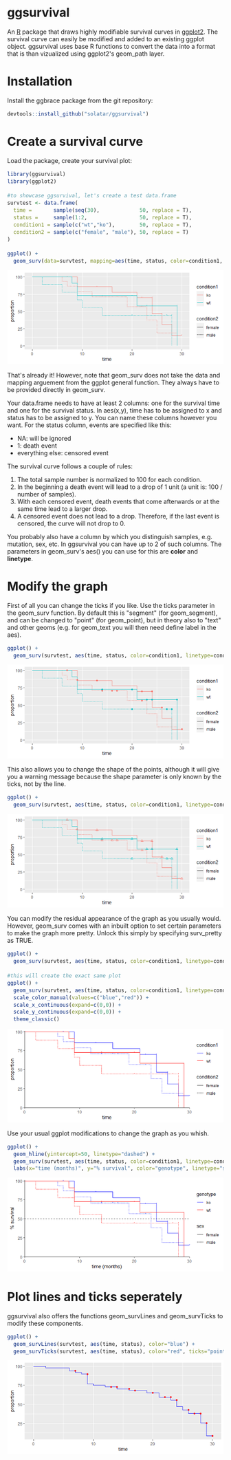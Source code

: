 # ggsurvival

An [R](https://www.r-project.org) package that draws highly modifiable survival curves in [ggplot2](https://ggplot2.tidyverse.org/). The survival curve can easily be modified and added to an existing ggplot object. ggsurvival uses base R functions to convert the data into a format that is than vizualized using ggplot2's geom_path layer.

# Installation
Install the ggbrace package from the git repository:
``` r
devtools::install_github("solatar/ggsurvival")
```

# Create a survival curve
Load the package, create your survival plot:
``` r
library(ggsurvival)
library(ggplot2)

#to showcase ggsurvival, let's create a test data.frame
survtest <- data.frame(
  time =       sample(seq(30),             50, replace = T),
  status =     sample(1:2,                 50, replace = T),
  condition1 = sample(c("wt","ko"),        50, replace = T),
  condition2 = sample(c("female", "male"), 50, replace = T)
)

ggplot() +
  geom_surv(data=survtest, mapping=aes(time, status, color=condition1, linetype=condition2))
```

<img src="readme_files/surv1.png"/>

That's already it! However, note that geom_surv does not take the data and mapping arguement from the ggplot general function. They always have to be provided directly in geom_surv.

Your data.frame needs to have at least 2 columns: one for the survival time and one for the survival status. In aes(x,y), time has to be assigned to x and status has to be assigned to y. You can name these columns however you want. For the status column, events are specified like this:
- NA: will be ignored
- 1: death event
- everything else: censored event

The survival curve follows a couple of rules:
1) The total sample number is normalized to 100 for each condition.
2) In the beginning a death event will lead to a drop of 1 unit (a unit is: 100 / number of samples).
3) With each censored event, death events that come afterwards or at the same time lead to a larger drop.
4) A censored event does not lead to a drop. Therefore, if the last event is censored, the curve will not drop to 0.

You probably also have a column by which you distinguish samples, e.g. mutation, sex, etc. In ggsurvival you can have up to 2 of such columns. The parameters in geom_surv's aes() you can use for this are <b>color</b> and <b>linetype</b>.

# Modify the graph

First of all you can change the ticks if you like. Use the ticks parameter in the geom_surv function. By default this is "segment" (for geom_segment), and can be changed to "point" (for geom_point), but in theory also to "text" and other geoms (e.g. for geom_text you will then need define label in the aes).

``` r
ggplot() + 
  geom_surv(survtest, aes(time, status, color=condition1, linetype=condition2), ticks = "point")
```
<img src="readme_files/surv2.png"/>

This also allows you to change the shape of the points, although it will give you a warning message because the shape parameter is only known by the ticks, not by the line.

``` r
ggplot() + 
  geom_surv(survtest, aes(time, status, color=condition1, linetype=condition2), ticks = "point", shape=2)
```
<img src="readme_files/surv3.png"/>

You can modify the residual appearance of the graph as you usually would. However, geom_surv comes with an inbuilt option to set certain parameters to make the graph more pretty. Unlock this simply by specifying surv_pretty as TRUE.

``` r
ggplot() +
  geom_surv(survtest, aes(time, status, color=condition1, linetype=condition2), surv_pretty=T)

#this will create the exact same plot
ggplot() +
  geom_surv(survtest, aes(time, status, color=condition1, linetype=condition2)) +
  scale_color_manual(values=c("blue","red")) +
  scale_x_continuous(expand=c(0,0)) +
  scale_y_continuous(expand=c(0,0)) +
  theme_classic()
```

<img src="readme_files/surv4.png"/>

Use your usual ggplot modifications to change the graph as you whish.

``` r
ggplot() +
  geom_hline(yintercept=50, linetype="dashed") +
  geom_surv(survtest, aes(time, status, color=condition1, linetype=condition2), surv_pretty=T) +
  labs(x="time (months)", y="% survival", color="genotype", linetype="sex")
```

<img src="readme_files/surv5.png"/>

# Plot lines and ticks seperately

ggsurvival also offers the functions geom_survLines and geom_survTicks to modify these components.

``` r
ggplot() +
  geom_survLines(survtest, aes(time, status), color="blue") +
  geom_survTicks(survtest, aes(time, status), color="red", ticks="point")
```

<img src="readme_files/surv6.png"/>
